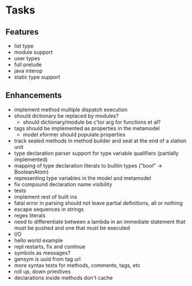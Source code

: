 # Tasks

## Features

- list type
- module support
- user types
- full prelude
- java interop
- static type support

## Enhancements

- implement method multiple dispatch execution
- should dictionary be replaced by modules?
    - should dictionary/module be c'tor arg for functions et al?
- tags should be implemented as properties in the metamodel
    - model xformer should populate properties
- track sealed methods in method builder and seal at the end of a xlation unit
- type declaration parser support for type variable qualifiers (partially implemented)
- mapping of type declaration literals to builtin types ("bool" -> BooleanAtom)
- representing type variables in the model and metamodel
- fix compound declaration name visibility
- tests
- implement rest of built ins
- fatal error in parsing should not leave partial definitions, all or nothing
- escape sequences in strings
- regex literals
- need to differentiate between a lambda in an immediate statement that must be pushed and one that must be executed
- I/O
- hello world example
- repl restarts, fix and continue
- symbols as messages?
- gensym is uuid from tag url
- more syntax tests for methods, comments, tags, etc
- roll up, down primitives
- declarations inside methods don't cache

